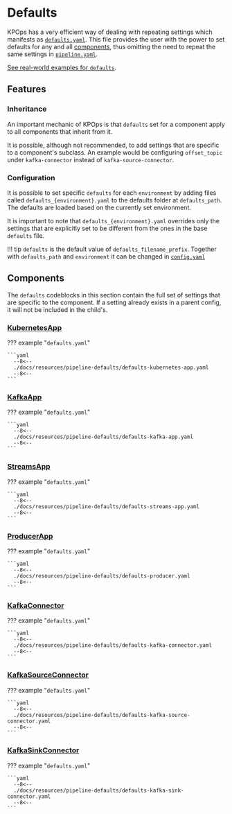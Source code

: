 # Defaults

KPOps has a very efficient way of dealing with repeating settings which
manifests as [`defaults.yaml`](../../../resources/pipeline-defaults/defaults).
This file provides the user with the power to set defaults for any and all [components](./components/overview.md),
thus omitting the need to repeat the same settings in
[`pipeline.yaml`](../../../resources/pipeline-components/pipeline).

[See real-world examples for `defaults`](../../../resources/examples/defaults).

## Features

### Inheritance

An important mechanic of KPOps is that `defaults` set for a component apply to all components that inherit from it.

It is possible, although not recommended, to add settings that are specific to a component's subclass. An example would be configuring `offset_topic` under `kafka-connector` instead of `kafka-source-connector`.

### Configuration

It is possible to set specific `defaults` for each `environment` by adding files called `defaults_{environment}.yaml` to the defaults folder at `defaults_path`. The defaults are loaded based on the currently set environment.

It is important to note that `defaults_{environment}.yaml` overrides only the settings that are explicitly set to be different from the ones in the base `defaults` file.

!!! tip
    `defaults` is the default value of `defaults_filename_prefix`.
    Together with `defaults_path` and `environment` it can be changed in [`config.yaml`](../config/#__codelineno-0-16)

## Components

<!-- When possible, automatically generate a list of all component-specific settings under each component. -->

The `defaults` codeblocks in this section contain the full set of settings that are specific to the component. If a setting already exists in a parent config, it will not be included in the child's.

### [KubernetesApp](./components/kubernetes-app.md)

??? example "`defaults.yaml`"

    ```yaml
      --8<--
      ./docs/resources/pipeline-defaults/defaults-kubernetes-app.yaml
      --8<--
    ```

### [KafkaApp](./components/kafka-app.md)

??? example "`defaults.yaml`"

    ```yaml
      --8<--
      ./docs/resources/pipeline-defaults/defaults-kafka-app.yaml
      --8<--
    ```

### [StreamsApp](./components/streams-app.md)

??? example "`defaults.yaml`"

    ```yaml
      --8<--
      ./docs/resources/pipeline-defaults/defaults-streams-app.yaml
      --8<--
    ```

### [ProducerApp](./components/producer-app.md)

??? example "`defaults.yaml`"

    ```yaml
      --8<--
      ./docs/resources/pipeline-defaults/defaults-producer.yaml
      --8<--
    ```

### [KafkaConnector](./components/kafka-connector.md)

??? example "`defaults.yaml`"

    ```yaml
      --8<--
      ./docs/resources/pipeline-defaults/defaults-kafka-connector.yaml
      --8<--
    ```

### [KafkaSourceConnector](./components/kafka-source-connector.md)

??? example "`defaults.yaml`"

    ```yaml
      --8<--
      ./docs/resources/pipeline-defaults/defaults-kafka-source-connector.yaml
      --8<--
    ```

### [KafkaSinkConnector](./components/kafka-sink-connector.md)

??? example "`defaults.yaml`"

    ```yaml
      --8<--
      ./docs/resources/pipeline-defaults/defaults-kafka-sink-connector.yaml
      --8<--
    ```

